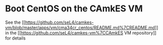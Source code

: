 # Boot CentOS on the CAmkES VM


See the
\[\[<https://github.com/seL4/camkes-vm/blob/master/apps/vm/cma34cr_centos/README.md%7CREADME.md>\]\]
in the \[\[<https://github.com/seL4/camkes-vm%7CCAmkES> VM
repository\]\] for details
